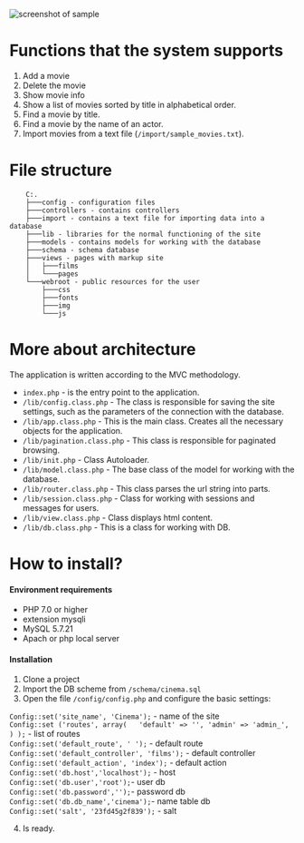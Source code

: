 ![screenshot of sample](https://image.ibb.co/htyVMz/Screenshot_1.png) 
<h1>Functions that the system supports</h1>

1. Add a movie
2. Delete the movie
3. Show movie info
4. Show a list of movies sorted by title in alphabetical order.
5. Find a movie by title.
6. Find a movie by the name of an actor.
7. Import movies from a text file (`/import/sample_movies.txt`).
<h1> File structure </h1>

		C:.
		├───config - configuration files
		├───controllers - contains controllers
		├───import - contains a text file for importing data into a database
		├───lib - libraries for the normal functioning of the site
		├───models - contains models for working with the database 
		├───schema - schema database
		├───views - pages with markup site
		│   ├───films
		│   └───pages
		└───webroot - public resources for the user
		    ├───css
		    ├───fonts
		    ├───img
		    └───js
		  
<h1>More about architecture</h1>

The application is written according to the MVC methodology.
* `index.php` -  is the entry point to the application.
* `/lib/config.class.php` - The class is responsible for saving the site settings, such as the parameters of the connection with the database. 
* `/lib/app.class.php` - This is the main class. Creates all the necessary objects for the application.
* `/lib/pagination.class.php` - This class is responsible for paginated browsing.
* `/lib/init.php` - Class Autoloader.
* `/lib/model.class.php` - The base class of the model for working with the database.
* `/lib/router.class.php` - This class parses the url string into parts.
* `/lib/session.class.php` - Class for working with sessions and messages for users.
* `/lib/view.class.php` - Class displays html content.
* `/lib/db.class.php` - This is a class for working with DB.

<h1>How to install?</h1>
<h4>Environment requirements</h4>

* PHP 7.0 or higher
* extension mysqli
* MySQL 5.7.21 
* Apach or php local server

<h4>Installation</h4>

1. Clone a project
2. Import the DB scheme from `/schema/cinema.sql`
3. Open the file `/config/config.php` and configure the basic settings:

`Config::set('site_name', 'Cinema');` - name of the site
<br>
`Config::set ('routes', array(  
    'default' => '',
    'admin' => 'admin_',
) );` - list of routes
<br>
`Config::set('default_route', '
');` - default route
<br>
`Config::set('default_controller', 'films');` - default controller
`Config::set('default_action', 'index');` - default action
<br>
`Config::set('db.host','localhost');` - host
<br>
`Config::set('db.user','root');`- user db
<br>
`Config::set('db.password','');`- password db
<br>
`Config::set('db.db_name','cinema');`- name table db
<br>
`Config::set('salt', '23fd45g2f839');` - salt
<br>

4. Is ready.




